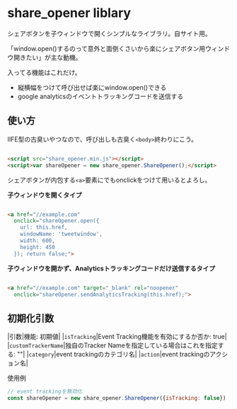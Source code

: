 share_opener liblary
==================

シェアボタンを子ウィンドウで開くシンプルなライブラリ。自サイト用。

「window.open()するのって意外と面倒くさいから楽にシェアボタン用ウィンドウ開きたい」が主な動機。

入ってる機能はこれだけ。

* 縦横幅をつけて呼び出せば楽にwindow.open()できる
* google analyticsのイベントトラッキングコードを送信する


## 使い方

IIFE型の古臭いやつなので、呼び出しも古臭く`<body>`終わりにこう。

```html

<script src="share_opener.min.js"></script>
<script>var shareOpener = new share_opener.ShareOpener();</script>

```

シェアボタンが内包する`<a>`要素にでもonclickをつけて用いるとよろし。

**子ウィンドウを開くタイプ**

```html

<a href="//example.com" 
  onclick="shareOpener.open({
    url: this.href,
    windowName: 'tweetwindow',
    width: 600,
    height: 450
  }); return false;">

```

**子ウィンドウを開かず、Analyticsトラッキングコードだけ送信するタイプ**

```html

<a href="//example.com" target="_blank" rel="noopener" 
  onclick="shareOpener.sendAnalyticsTracking(this.href);">

```

## 初期化引数

|引数|機能: 初期値|
|`isTracking`|Event Tracking機能を有効にするか否か: true|
|`customTrackerName`|独自のTracker Nameを指定している場合はこれを指定する: ""|
|`category`|event trackingのカテゴリ名|
|`action`|event trackingのアクション名|

使用例

```javascript
// event trackingを無効化
const shareOpener = new share_opener.ShareOpener({isTracking: false})
```
